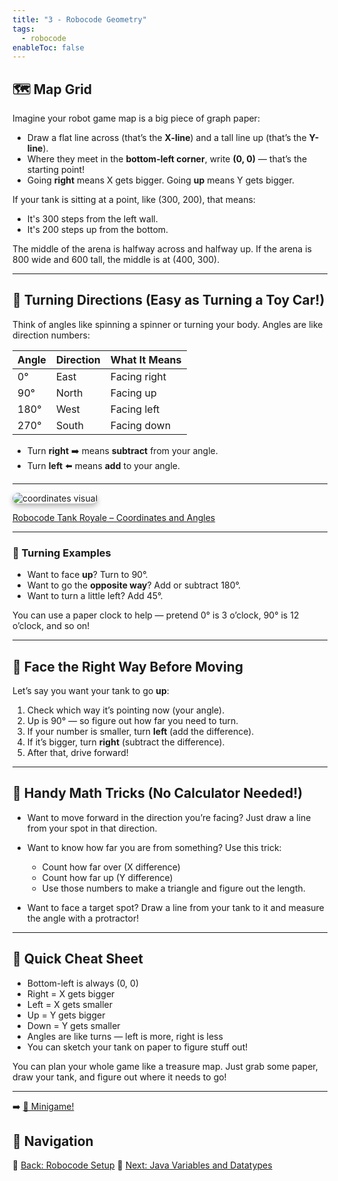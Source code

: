 ```yaml
---
title: "3 - Robocode Geometry"
tags:
  - robocode
enableToc: false
---
```


## 🗺️ Map Grid

Imagine your robot game map is a big piece of graph paper:

* Draw a flat line across (that’s the **X-line**) and a tall line up (that’s the **Y-line**).
* Where they meet in the **bottom-left corner**, write **(0, 0)** — that’s the starting point!
* Going **right** means X gets bigger. Going **up** means Y gets bigger.

If your tank is sitting at a point, like (300, 200), that means:

* It's 300 steps from the left wall.
* It's 200 steps up from the bottom.

The middle of the arena is halfway across and halfway up.
If the arena is 800 wide and 600 tall, the middle is at (400, 300).

---

## 🔄 Turning Directions (Easy as Turning a Toy Car!)

Think of angles like spinning a spinner or turning your body. Angles are like direction numbers:

| Angle | Direction | What It Means |
| ----- | --------- | ------------- |
| 0°    | East      | Facing right  |
| 90°   | North     | Facing up     |
| 180°  | West      | Facing left   |
| 270°  | South     | Facing down   |

* Turn **right** ➡️ means **subtract** from your angle.
* Turn **left** ⬅️ means **add** to your angle.

---

<div>
<img src="/images/low/robocode/coordinates.webp" alt="coordinates visual" style="border-radius: 12px; box-shadow: 0 4px 8px rgba(0, 0, 0, 0.3);">
</div>

<a href="https://robocode-dev.github.io/tank-royale/articles/coordinates-and-angles.html#coordinate-system">Robocode Tank Royale – Coordinates and Angles</a>

---

### 🎯 Turning Examples

* Want to face **up**? Turn to 90°.
* Want to go the **opposite way**? Add or subtract 180°.
* Want to turn a little left? Add 45°.

You can use a paper clock to help — pretend 0° is 3 o’clock, 90° is 12 o’clock, and so on!

---

## 🧭 Face the Right Way Before Moving

Let’s say you want your tank to go **up**:

1. Check which way it’s pointing now (your angle).
2. Up is 90° — so figure out how far you need to turn.
3. If your number is smaller, turn **left** (add the difference).
4. If it’s bigger, turn **right** (subtract the difference).
5. After that, drive forward!

---

## 🔢 Handy Math Tricks (No Calculator Needed!)

* Want to move forward in the direction you’re facing?
  Just draw a line from your spot in that direction.

* Want to know how far you are from something?
  Use this trick:

  * Count how far over (X difference)
  * Count how far up (Y difference)
  * Use those numbers to make a triangle and figure out the length.

* Want to face a target spot? Draw a line from your tank to it and measure the angle with a protractor!

---

## 📐 Quick Cheat Sheet

* Bottom-left is always (0, 0)
* Right = X gets bigger
* Left = X gets smaller
* Up = Y gets bigger
* Down = Y gets smaller
* Angles are like turns — left is more, right is less
* You can sketch your tank on paper to figure stuff out!

You can plan your whole game like a treasure map. Just grab some paper, draw your tank, and figure out where it needs to go!

---

➡️ [🤖 Minigame!](/robocode/Day-2/minigame)


## 🔗 Navigation

🔹 [Back: Robocode Setup](/robocode/Day-2/02_first_lines)
🔹 [Next: Java Variables and Datatypes](/robocode/Day-3/01_variables_and_datatypes)
